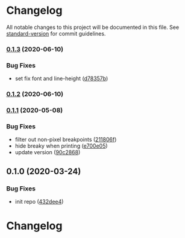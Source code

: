 # Changelog

All notable changes to this project will be documented in this file. See [standard-version](https://github.com/conventional-changelog/standard-version) for commit guidelines.

### [0.1.3](https://github.com/teamnovu/vue-breaky-core/compare/v0.1.2...v0.1.3) (2020-06-10)


### Bug Fixes

* set fix font and line-height ([d78357b](https://github.com/teamnovu/vue-breaky-core/commit/d78357b649870d066c33d74c0858dbbbaa804ef5))

### [0.1.2](https://github.com/teamnovu/vue-breaky-core/compare/v0.1.1...v0.1.2) (2020-06-10)

### [0.1.1](https://github.com/teamnovu/vue-breaky-core/compare/v0.1.0...v0.1.1) (2020-05-08)


### Bug Fixes

* filter out non-pixel breakpoints ([211806f](https://github.com/teamnovu/vue-breaky-core/commit/211806ffdb06d91c1a01c52b078a4f41e5161773))
* hide breaky when printing ([e700e05](https://github.com/teamnovu/vue-breaky-core/commit/e700e05028b05613cab4ee16b2d7c7ffad65eeda))
* update version ([90c2868](https://github.com/teamnovu/vue-breaky-core/commit/90c28684be650ed32346d49ea8110c3e9c85cb2d))

## 0.1.0 (2020-03-24)


### Bug Fixes

* init repo ([432dee4](https://github.com/teamnovu/vue-breaky-core/commit/432dee419c19bf602540ce11765a09025d05b4f0))

# Changelog
